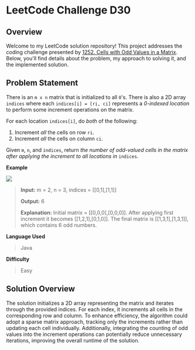 
# LeetCode Challenge D30
## Overview

Welcome to my LeetCode solution repository! This project addresses the coding challenge presented by [1252. Cells with Odd Values in a Matrix](https://leetcode.com/problems/cells-with-odd-values-in-a-matrix/). Below, you'll find details about the problem, my approach to solving it, and the implemented solution.

## Problem Statement

There is an  `m x n`  matrix that is initialized to all  `0`'s. There is also a 2D array  `indices`  where each  `indices[i] = [ri, ci]`  represents a  *0-indexed location*  to perform some increment operations on the matrix.

For each location  `indices[i]`, do  *both*  of the following:
1.  Increment  *all*  the cells on row  `ri`.
2.  Increment  *all*  the cells on column  `ci`.

Given  `m`,  `n`, and  `indices`, return  _the  *number of odd-valued cells*  in the matrix after applying the increment to all locations in_ `indices`.

**Example**

>   
![](https://assets.leetcode.com/uploads/2019/10/30/e1.png)
> 
> **Input:** m = 2, n = 3, indices = [[0,1],[1,1]]
> 
> **Output:** 6
> 
> **Explanation:**
> Initial matrix = [[0,0,0],[0,0,0]]. After applying first increment it becomes [[1,2,1],[0,1,0]]. The final matrix is [[1,3,1],[1,3,1]], which contains 6 odd numbers.

**Language Used**
> Java

**Difficulty**
> Easy

## Solution Overview
The solution initializes a 2D array representing the matrix and iterates through the provided indices. For each index, it increments all cells in the corresponding row and column. To enhance efficiency, the algorithm could adopt a sparse matrix approach, tracking only the increments rather than updating each cell individually. Additionally, integrating the counting of odd values into the increment operations can potentially reduce unnecessary iterations, improving the overall runtime of the solution.
